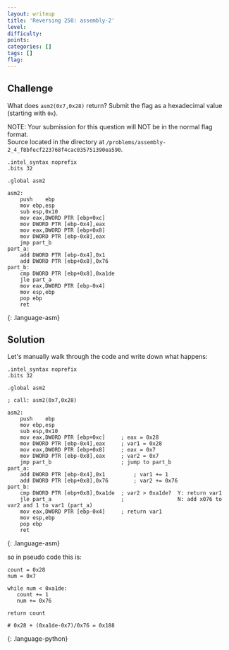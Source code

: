 ```yaml
---
layout: writeup
title: 'Reversing 250: assembly-2'
level: 
difficulty: 
points: 
categories: []
tags: []
flag: 
---
```

## Challenge

What does `asm2(0x7,0x28)` return? Submit the flag as a hexadecimal
value (starting with `0x`).

NOTE: Your submission for this question will NOT be in the normal flag
format.  
Source located in the directory at
`/problems/assembly-2_4_f8bfecf223768f4cac035751390ea590`.

    .intel_syntax noprefix
    .bits 32
    
    .global asm2
    
    asm2:
    	push	ebp
    	mov	ebp,esp
    	sub	esp,0x10
    	mov	eax,DWORD PTR [ebp+0xc]
    	mov	DWORD PTR [ebp-0x4],eax
    	mov	eax,DWORD PTR [ebp+0x8]
    	mov	DWORD PTR [ebp-0x8],eax
    	jmp	part_b
    part_a:
    	add	DWORD PTR [ebp-0x4],0x1
    	add	DWORD PTR [ebp+0x8],0x76
    part_b:
    	cmp	DWORD PTR [ebp+0x8],0xa1de
    	jle	part_a
    	mov	eax,DWORD PTR [ebp-0x4]
    	mov	esp,ebp
    	pop	ebp
    	ret
{: .language-asm}

## Solution

Let's manually walk through the code and write down what happens:

    .intel_syntax noprefix
    .bits 32
    
    .global asm2
    
    ; call: asm2(0x7,0x28)
    
    asm2:
    	push	ebp
    	mov	ebp,esp
    	sub	esp,0x10
    	mov	eax,DWORD PTR [ebp+0xc]     ; eax = 0x28
    	mov	DWORD PTR [ebp-0x4],eax     ; var1 = 0x28
    	mov	eax,DWORD PTR [ebp+0x8]     ; eax = 0x7
    	mov	DWORD PTR [ebp-0x8],eax     ; var2 = 0x7
    	jmp	part_b                      ; jump to part_b
    part_a:
    	add	DWORD PTR [ebp-0x4],0x1         ; var1 += 1
    	add	DWORD PTR [ebp+0x8],0x76        ; var2 += 0x76
    part_b:
    	cmp	DWORD PTR [ebp+0x8],0xa1de  ; var2 > 0xa1de?  Y: return var1
    	jle	part_a                      ;                 N: add x076 to var2 and 1 to var1 (part_a)
    	mov	eax,DWORD PTR [ebp-0x4]     ; return var1
    	mov	esp,ebp
    	pop	ebp
    	ret
{: .language-asm}

so in pseudo code this is:

    count = 0x28
    num = 0x7
    
    while num < 0xa1de:
       count += 1
       num += 0x76
    
    return count
    
    # 0x28 + (0xa1de-0x7)/0x76 = 0x188
{: .language-python}

